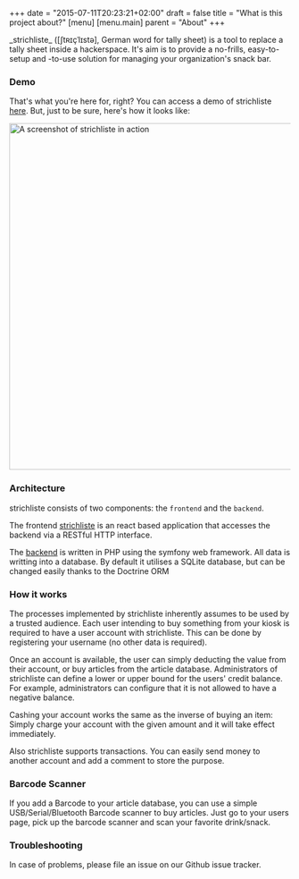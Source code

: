 +++
date = "2015-07-11T20:23:21+02:00"
draft = false
title = "What is this project about?"
[menu]
  [menu.main]
    parent = "About"
+++

<quote>
_strichliste_ ([ʃtʀɪçˈlɪstə], German word for tally sheet) is a tool to replace a tally sheet inside a hackerspace. 
It's aim is to provide a no-frills, easy-to-setup and -to-use solution for managing your organization's snack bar.
</quote>

### Demo

That's what you're here for, right? You can access a demo of strichliste
[here](https://demo.strichliste.org/). But, just to be sure, here's how
it looks like:

<img alt="A screenshot of strichliste in action" src="/img/screenshot-main.png" width="1224" height="620">

### Architecture

strichliste consists of two components: the `frontend` and the `backend`.

The frontend [strichliste](https://github.com/strichliste/strichliste) is an react based
application that accesses the backend via a RESTful HTTP interface.

The [backend](https://github.com/strichliste/server) is written in PHP using the symfony web framework.
All data is writting into a database. By default it utilises a SQLite database, but can be changed
easily thanks to the Doctrine ORM

### How it works

The processes implemented by strichliste inherently assumes to be used by a
trusted audience. Each user intending to buy something from your kiosk is
required to have a user account with strichliste. This can be done by
registering your username (no other data is required).

Once an account is available, the user can simply deducting the value from their account, or buy
articles from the article database. Administrators of strichliste
can define a lower or upper bound for the users' credit balance. For example,
administrators can configure that it is not allowed to have a negative balance.

Cashing your account works the same as the inverse of buying an item: Simply
charge your account with the given amount and it will take effect immediately.

Also strichliste supports transactions. You can easily send money to another account
and add a comment to store the purpose.

### Barcode Scanner

If you add a Barcode to your article database, you can use a simple USB/Serial/Bluetooth Barcode scanner to
buy articles. Just go to your users page, pick up the barcode scanner and scan your favorite drink/snack.

### Troubleshooting

In case of problems, please file an issue on our Github issue tracker.
